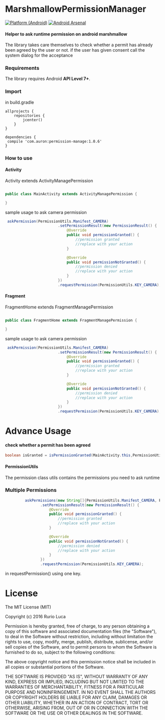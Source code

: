 # MarshmallowPermissionManager

[![Platform (Android)](https://img.shields.io/badge/platform-Android-blue.svg?style=flat-square)](http://www.android.com)
[![ Android Arsenal](https://img.shields.io/badge/Android%20Arsenal-MarshmallowPermissionManager-green.svg?style=true)](https://android-arsenal.com/details/1/3234)

#### Helper to ask runtime permission on android marshmallow


The library takes care themselves to check whether a permit has already been agreed by the user or not.
if the user has given consent call the system dialog for the acceptance

### Requirements

The library requires Android **API Level 7+**.


### Import

in build.gradle

```Gradle
allprojects {
    repositories {
        jcenter()
    }
}

```
```Gradle
dependencies {
 compile 'com.auron:permission-manage:1.0.6'
}
```

### How to use

#### Activity

Activity extends ActivityManagePermission

```java

public class MainActivity extends ActivityManagePermission {

}
```

sample usage to ask camera permission

```java
 askPermission(PermissionUtils.Manifest_CAMERA)
                        .setPermissionResult(new PermissionResult() {
                            @Override
                            public void permissionGranted() {
                                //permission granted
                                //replace with your action
                            }

                            @Override
                            public void permissionNotGranted() {
                                //permission denied
                                //replace with your action
                            }
                        })
                        .requestPermission(PermissionUtils.KEY_CAMERA);
```

#### Fragment

FragmentHome extends FragmentManagePermission

```java

public class FragmentHome extends FragmentManagePermission {

}
```

sample usage to ask camera permission

```java
 askPermission(PermissionUtils.Manifest_CAMERA)
                        .setPermissionResult(new PermissionResult() {
                            @Override
                            public void permissionGranted() {
                                //permission granted
                                //replace with your action
                            }

                            @Override
                            public void permissionNotGranted() {
                                //permission denied
                                //replace with your action
                            }
                        })
                        .requestPermission(PermissionUtils.KEY_CAMERA);
```
# Advance Usage

#### check whether a permit has been agreed

```java
boolean isGranted = isPermissionGranted(MainActivity.this,PermissionUtils.Manifest_WRITE_EXTERNAL_STORAGE);
```
#### PermissionUtils

The permission class utils contains the permissions you need to ask runtime

### Multiple Permissions

```java
         askPermissions(new String[]{PermissionUtils.Manifest_CAMERA, PermissionUtils.Manifest_WRITE_EXTERNAL_STORAGE})
                .setPermissionResult(new PermissionResult() {
                    @Override
                    public void permissionGranted() {
                        //permission granted
                        //replace with your action
                    }

                    @Override
                    public void permissionNotGranted() {
                        //permission denied
                        //replace with your action
                    }
                })
                .requestPermission(PermissionUtils.KEY_CAMERA);
```
in requestPermission() using one key.

# License

The MIT License (MIT)

Copyright (c) 2016 Rurio Luca

Permission is hereby granted, free of charge, to any person obtaining a copy
of this software and associated documentation files (the "Software"), to deal
in the Software without restriction, including without limitation the rights
to use, copy, modify, merge, publish, distribute, sublicense, and/or sell
copies of the Software, and to permit persons to whom the Software is
furnished to do so, subject to the following conditions:

The above copyright notice and this permission notice shall be included in all
copies or substantial portions of the Software.

THE SOFTWARE IS PROVIDED "AS IS", WITHOUT WARRANTY OF ANY KIND, EXPRESS OR
IMPLIED, INCLUDING BUT NOT LIMITED TO THE WARRANTIES OF MERCHANTABILITY,
FITNESS FOR A PARTICULAR PURPOSE AND NONINFRINGEMENT. IN NO EVENT SHALL THE
AUTHORS OR COPYRIGHT HOLDERS BE LIABLE FOR ANY CLAIM, DAMAGES OR OTHER
LIABILITY, WHETHER IN AN ACTION OF CONTRACT, TORT OR OTHERWISE, ARISING FROM,
OUT OF OR IN CONNECTION WITH THE SOFTWARE OR THE USE OR OTHER DEALINGS IN THE
SOFTWARE.
